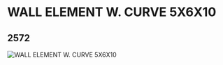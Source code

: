 # WALL ELEMENT W. CURVE 5X6X10
## 2572
![WALL ELEMENT W. CURVE 5X6X10](https://lc-www-live-s.legocdn.com/media/bricks/5/2/4289485.jpg)